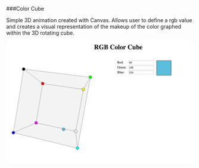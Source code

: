 ###Color Cube

Simple 3D animation created with Canvas. Allows user to define a rgb value and creates a visual representation of the makeup of the color graphed within the 3D rotating cube.

![screenshot](https://github.com/jcmitch/colorCube/blob/master/wiki/screenshot.png)
